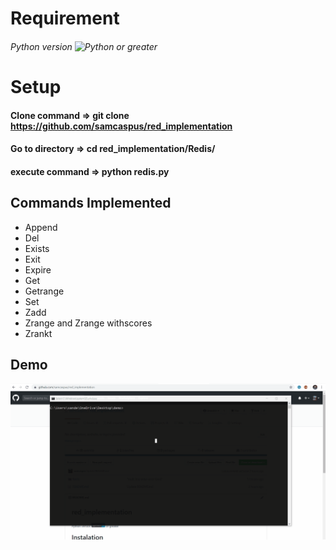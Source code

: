 # Requirement
###### Python version ![Python](https://img.shields.io/badge/python-3-blue.svg) or greater

# Setup 
#### Clone command => git clone https://github.com/samcaspus/red_implementation
#### Go to directory => cd red_implementation/Redis/
#### execute command => python redis.py

## Commands Implemented
- Append
- Del
- Exists
- Exit
- Expire
- Get
- Getrange
- Set
- Zadd
- Zrange and Zrange withscores
- Zrankt

## Demo
![demo](redis.gif)
